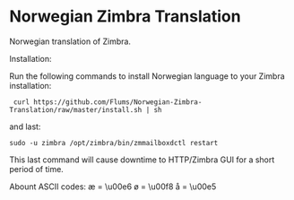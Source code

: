 # Norwegian Zimbra Translation

Norwegian translation of Zimbra.

Installation:

Run the following commands to install Norwegian language to your Zimbra installation:

```shell
 curl https://github.com/Flums/Norwegian-Zimbra-Translation/raw/master/install.sh | sh
```

and last:

```shell
sudo -u zimbra /opt/zimbra/bin/zmmailboxdctl restart
```

This last command will cause downtime to HTTP/Zimbra GUI for a short period of time.


Abount ASCII codes:
æ = \u00e6
ø = \u00f8
å = \u00e5
